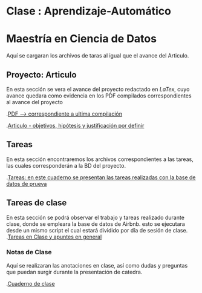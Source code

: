 # Clase : Aprendizaje-Automático
# Maestría en Ciencia de Datos
Aquí se cargaran los archivos de taras al igual que el avance del Articulo.

## Proyecto: Articulo
En esta sección se vera el avance del proyecto redactado en $LaTex$, cuyo avance quedara como evidencia en los PDF compilados correspondientes al avance del proyecto

.[PDF --> correspondiente a ultima compilación](https://github.com/JuanJT117/Clase-de-aprendizaje-automatico/blob/main/Articulo/version%201%20-%20AR.pdf)

.[Articulo - objetivos, hipótesis y justificación por definir](https://github.com/JuanJT117/Clase-de-aprendizaje-automatico/tree/main/Articulo)

## Tareas
En esta sección encontraremos los archivos correspondientes a las tareas, las cuales corresponderán a la BD del proyecto.

.[Tareas: en este cuaderno se presentan las tareas realizadas con la base de datos de prueva ](https://github.com/JuanJT117/Clase-de-aprendizaje-automatico/blob/0c95a48387c536b0c3eb499f507804aa9d313b28/Tareas/Tarea_Aprendizaje_Automatico.ipynb)

## Tareas de clase
En esta sección se podrá observar el trabajo y tareas realizado durante clase, donde se empleara la base de datos de Airbnb. esto se ejecutara desde un mismo script el cual estará dividido por día de sesión de clase.
.[Tareas en Clase y apuntes en general](https://github.com/JuanJT117/Clase-de-aprendizaje-automatico/blob/0c95a48387c536b0c3eb499f507804aa9d313b28/Tareas%20en%20clase/Tareas_en_clase.ipynb)

### Notas de Clase
Aquí se realizaran las anotaciones en clase, así como dudas y preguntas que puedan surgir durante la presentación de catedra.

.[Cuaderno de clase](https://github.com/JuanJT117/Clase-de-aprendizaje-automatico/blob/ffebd6107df46d11cf08a9f7425c4162a975e178/clases/build/apuntes%20de%20clase%20Aprendizaje%20Automatico.pdf)
